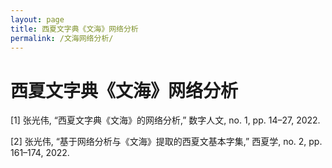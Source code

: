 ```yaml
---
layout: page
title: 西夏文字典《文海》网络分析
permalink: /文海网络分析/
---
```

# 西夏文字典《文海》网络分析

[1] 张光伟, “西夏文字典《文海》的网络分析,” 数字人文, no. 1, pp. 14–27, 2022.

[2] 张光伟, “基于网络分析与《文海》提取的西夏文基本字集,” 西夏学, no. 2, pp. 161–174, 2022.